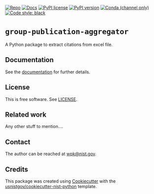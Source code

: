 <!-- markdownlint-disable MD041 -->

[![Repo][repo-badge]][repo-link] [![Docs][docs-badge]][docs-link]
[![PyPI license][license-badge]][license-link]
[![PyPI version][pypi-badge]][pypi-link]
[![Conda (channel only)][conda-badge]][conda-link]
[![Code style: black][black-badge]][black-link]

<!--
  For more badges, see
  https://shields.io/category/other
  https://naereen.github.io/badges/
  [pypi-badge]: https://badge.fury.io/py/group-publication-aggregator
-->

<!-- prettier-ignore-start -->
[black-badge]: https://img.shields.io/badge/code%20style-black-000000.svg
[black-link]: https://github.com/psf/black
[pypi-badge]: https://img.shields.io/pypi/v/group-publication-aggregator
[pypi-link]: https://pypi.org/project/group-publication-aggregator
[docs-badge]: https://img.shields.io/badge/docs-sphinx-informational
[docs-link]: https://pages.nist.gov/group-publication-aggregator/
[repo-badge]: https://img.shields.io/badge/--181717?logo=github&logoColor=ffffff
[repo-link]: https://github.com/wpk-nist-gov/group-publication-aggregator
[conda-badge]: https://img.shields.io/conda/v/wpk-nist/group-publication-aggregator
[conda-link]: https://anaconda.org/wpk-nist/group-publication-aggregator
[license-badge]: https://img.shields.io/pypi/l/cmomy?color=informational
[license-link]: https://github.com/wpk-nist-gov/group-publication-aggregator/blob/main/LICENSE
<!-- prettier-ignore-end -->

<!-- other links -->

# `group-publication-aggregator`

A Python package to extract citations from excel file.


<!-- end-docs -->

## Documentation

See the [documentation][docs-link] for further details.

## License

This is free software. See [LICENSE][license-link].

## Related work

Any other stuff to mention....

## Contact

The author can be reached at <wpk@nist.gov>.

## Credits

This package was created using
[Cookiecutter](https://github.com/audreyr/cookiecutter) with the
[usnistgov/cookiecutter-nist-python](https://github.com/usnistgov/cookiecutter-nist-python)
template.
